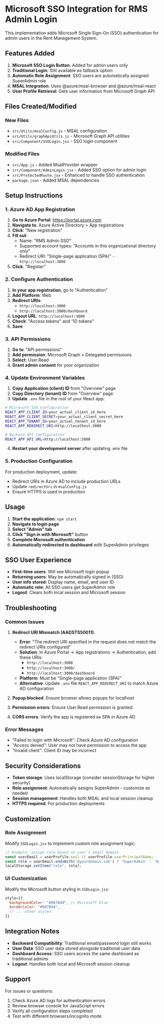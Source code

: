 # Microsoft SSO Integration for RMS Admin Login

This implementation adds Microsoft Single Sign-On (SSO) authentication for admin users in the Rent Management System.

## Features Added

1. **Microsoft SSO Login Button**: Added for admin users only
2. **Traditional Login**: Still available as fallback option
3. **Automatic Role Assignment**: SSO users are automatically assigned SuperAdmin role
4. **MSAL Integration**: Uses @azure/msal-browser and @azure/msal-react
5. **User Profile Retrieval**: Gets user information from Microsoft Graph API

## Files Created/Modified

### New Files
- `src/Utils/msalConfig.js` - MSAL configuration
- `src/Utils/graphApiUtils.js` - Microsoft Graph API utilities
- `src/Component/SSOLogin.jsx` - SSO login component

### Modified Files
- `src/App.js` - Added MsalProvider wrapper
- `src/Component/AdminLogin.jsx` - Added SSO option for admin login
- `src/ProtectedRoute.jsx` - Enhanced to handle SSO authentication
- `package.json` - Added MSAL dependencies

## Setup Instructions

### 1. Azure AD App Registration

1. **Go to Azure Portal**: https://portal.azure.com
2. **Navigate to**: Azure Active Directory > App registrations
3. **Click**: "New registration"
4. **Fill out**:
   - Name: "RMS Admin SSO"
   - Supported account types: "Accounts in this organizational directory only"
   - Redirect URI: "Single-page application (SPA)" - `http://localhost:3000`
5. **Click**: "Register"

### 2. Configure Authentication

1. **In your app registration**, go to "Authentication"
2. **Add Platform**: Web
3. **Redirect URIs**: 
   - `http://localhost:3000`
   - `http://localhost:3000/dashboard`
4. **Logout URL**: `http://localhost:3000`
5. **Check**: "Access tokens" and "ID tokens"
6. **Save**

### 3. API Permissions

1. **Go to**: "API permissions"
2. **Add permission**: Microsoft Graph > Delegated permissions
3. **Select**: User.Read
4. **Grant admin consent** for your organization

### 4. Update Environment Variables

1. **Copy Application (client) ID** from "Overview" page
2. **Copy Directory (tenant) ID** from "Overview" page
3. **Update** `.env` file in the root of your React app:

```bash
# Microsoft SSO Configuration
REACT_APP_CLIENT_ID=your_actual_client_id_here
REACT_APP_CLIENT_SECRET=your_actual_client_secret_here
REACT_APP_TENANT_ID=your_actual_tenant_id_here
REACT_APP_REDIRECT_URI=http://localhost:3000

# Backend API Configuration
REACT_APP_API_URL=http://localhost:5000
```

4. **Restart your development server** after updating .env file

### 5. Production Configuration

For production deployment, update:
- Redirect URIs in Azure AD to include production URLs
- Update `redirectUri` in `msalConfig.js`
- Ensure HTTPS is used in production

## Usage

1. **Start the application**: `npm start`
2. **Navigate to login page**
3. **Select "Admin" tab**
4. **Click "Sign in with Microsoft"** button
5. **Complete Microsoft authentication**
6. **Automatically redirected to dashboard** with SuperAdmin privileges

## SSO User Experience

- **First-time users**: Will see Microsoft login popup
- **Returning users**: May be automatically signed in (SSO)
- **User info stored**: Display name, email, and user ID
- **Automatic role**: All SSO users get SuperAdmin role
- **Logout**: Clears both local session and Microsoft session

## Troubleshooting

### Common Issues

1. **Redirect URI Mismatch (AADSTS50011)**:
   - **Error**: "The redirect URI specified in the request does not match the redirect URIs configured"
   - **Solution**: In Azure Portal → App registrations → Authentication, add these URIs:
     - `http://localhost:3000`
     - `http://localhost:3000/`
     - `http://localhost:3000/dashboard`
   - **Platform**: Must be "Single-page application (SPA)"
   - **Alternative**: Update `.env` file `REACT_APP_REDIRECT_URI` to match Azure AD configuration

2. **Popup blocked**: Ensure browser allows popups for localhost
3. **Permission errors**: Ensure User.Read permission is granted
4. **CORS errors**: Verify the app is registered as SPA in Azure AD

### Error Messages

- "Failed to login with Microsoft": Check Azure AD configuration
- "Access denied": User may not have permission to access the app
- "Invalid client": Client ID may be incorrect

## Security Considerations

- **Token storage**: Uses localStorage (consider sessionStorage for higher security)
- **Role assignment**: Automatically assigns SuperAdmin - customize as needed
- **Session management**: Handles both MSAL and local session cleanup
- **HTTPS required**: For production deployments

## Customization

### Role Assignment
Modify `SSOLogin.jsx` to implement custom role assignment logic:

```javascript
// Example: assign role based on user's email domain
const userEmail = userProfile.mail || userProfile.userPrincipalName;
const role = userEmail.endsWith('@yourdomain.com') ? 'SuperAdmin' : 'Owner';
localStorage.setItem("role", role);
```

### UI Customization
Modify the Microsoft button styling in `SSOLogin.jsx`:

```javascript
style={{
  backgroundColor: "#0078d4", // Microsoft blue
  borderColor: "#0078d4",
  // ... other styles
}}
```

## Integration Notes

- **Backward Compatibility**: Traditional email/password login still works
- **User Data**: SSO user data stored alongside traditional user data
- **Dashboard Access**: SSO users access the same dashboard as traditional admins
- **Logout**: Handles both local and Microsoft session cleanup

## Support

For issues or questions:
1. Check Azure AD logs for authentication errors
2. Review browser console for JavaScript errors
3. Verify all configuration steps completed
4. Test with different browsers/incognito mode
